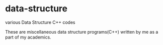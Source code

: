 data-structure
==============

various Data Structure C++ codes

These are miscellaneous data structure programs(C++) written by me as a part of my academics.
